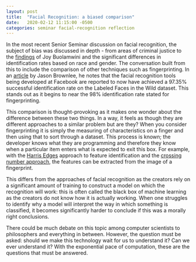 ```yaml
---
layout: post
title:  "Facial Recognition: a biased comparison"
date:   2020-02-12 11:15:00 -0500
categories: seminar facial-recognition reflection 
---
```


In the most recent Senior Seminar discussion on facial recognition, the subject of bias was discussed in depth - from areas of criminal justice to the [findings](https://www.nytimes.com/2018/02/09/technology/facial-recognition-race-artificial-intelligence.html) of Joy Buolamwini and the significant differences in identification rates based on race and gender. The conversation built from this to include the comparison of other techniques such as fingerprinting. In an [article](https://machinelearningmastery.com/introduction-to-deep-learning-for-face-recognition/) by Jason Brownlee, he notes that the facial recognition tools being developed at Facebook are reported to now have achieved a 97.35% successful identification rate on the Labeled Faces in the Wild dataset. This stands out as it begins to near the 98% identification rate stated for fingerprinting. 

This comparison is thought-provoking as it makes one wonder about the difference between these two things. In a way, it feels as though they are different approaches to a similar problem but are they? When you consider fingerprinting it is simply the measuring of characteristics on a finger and then using that to sort through a dataset. This process is known; the developer knows what they are programming and therefore they know when a particular item enters what is expected to exit this box. For example, with the [Harris Edges](https://en.wikipedia.org/wiki/Harris_Corner_Detector) approach to feature identification and the [crossing number approach](https://arxiv.org/pdf/1001.4186.pdf), the features can be extracted from the image of a fingerprint.  

This differs from the approaches of facial recognition as the creators rely on a significant amount of training to construct a model on which the recognition will work: this is often called the black box of machine learning as the creators do not know how it is actually working. When one struggles to identify why a model will interpret the way in which something is classified, it becomes significantly harder to conclude if this was a morally right conclusions. 

There could be much debate on this topic among computer scientists to philosophers and everything in between. However, the question must be asked: should we make this technology wait for us to understand it? Can we ever understand it? With the exponential pace of computation, these are the questions that must be answered. 
